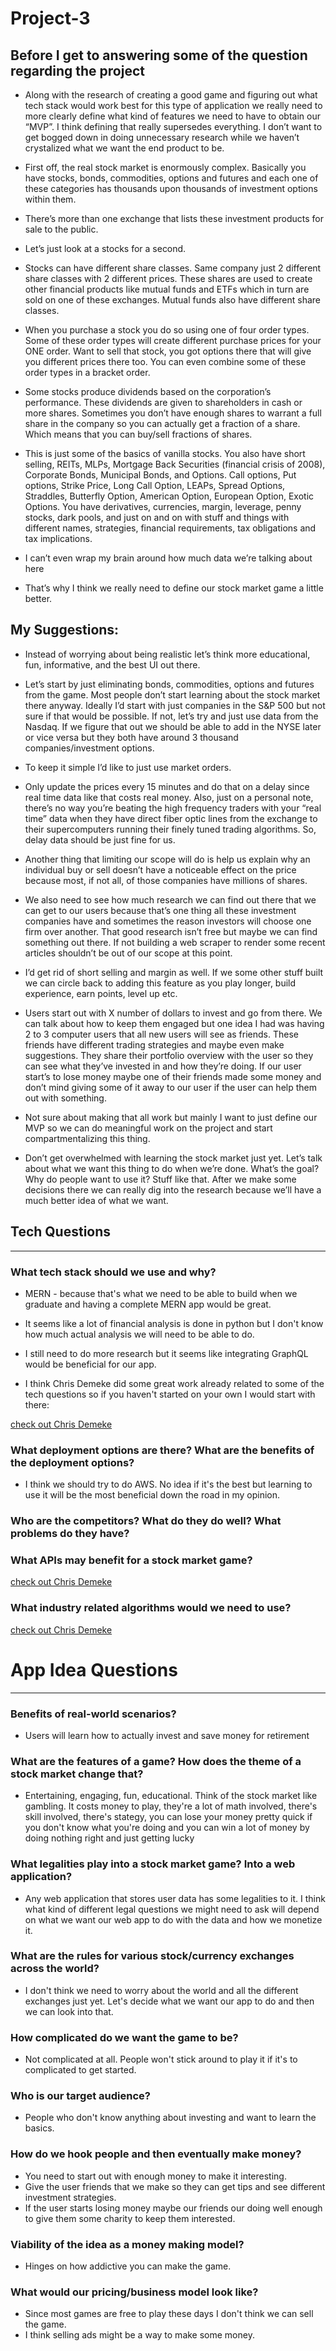 # Project-3

## Before I get to answering some of the question regarding the project
* Along with the research of creating a good game and figuring out what tech stack would work best for this type of application we really need to more clearly define what kind of features we need to have to obtain our “MVP”. I think defining that really supersedes everything. I don’t want to get bogged down in doing unnecessary research while we haven’t crystalized what we want the end product to be. 

* First off, the real stock market is enormously complex. Basically you have stocks, bonds, commodities, options and futures and each one of these categories has thousands upon thousands of investment options within them.

* There’s more than one exchange that lists these investment products for sale to the public.

* Let’s just look at a stocks for a second. 

* Stocks can have different share classes. Same company just 2 different share classes with 2 different prices. These shares are used to create other financial products like mutual funds and ETFs which in turn are sold on one of these exchanges. Mutual funds also have different share classes. 

* When you purchase a stock you do so using one of four order types. Some of these order types will create different purchase prices for your ONE order. Want to sell that stock, you got options there that will give you different prices there too. You can even combine some of these order types in a bracket order.

* Some stocks produce dividends based on the corporation’s performance. These dividends are given to shareholders in cash or more shares. Sometimes you don’t have enough shares to warrant a full share in the company so you can actually get a fraction of a share. Which means that you can buy/sell fractions of shares.

* This is just some of the basics of vanilla stocks. You also have short selling, REITs, MLPs, Mortgage Back Securities (financial crisis of 2008), Corporate Bonds, Municipal Bonds, and Options. Call options, Put options, Strike Price, Long Call Option, LEAPs, Spread Options, Straddles, Butterfly Option, American Option, European Option, Exotic Options. You have derivatives, currencies, margin, leverage, penny stocks, dark pools, and just on and on with stuff and things with different names, strategies, financial requirements, tax obligations and tax implications.

* I can’t even wrap my brain around how much data we’re talking about here

* That’s why I think we really need to define our stock market game a little better.

## My Suggestions:
* Instead of worrying about being realistic let’s think more educational, fun, informative, and the best UI out there.

* Let’s start by just eliminating bonds, commodities, options and futures from the game. Most people don’t start learning about the stock market there anyway. Ideally I’d start with just companies in the S&P 500 but not sure if that would be possible. If not, let’s try and just use data from the Nasdaq. If we figure that out we should be able to add in the NYSE later or vice versa but they both have around 3 thousand companies/investment options. 

* To keep it simple I’d like to just use market orders.

* Only update the prices every 15 minutes and do that on a delay since real time data like that costs real money. Also, just on a personal note, there’s no way you’re beating the high frequency traders with your “real time” data when they have direct fiber optic lines from the exchange to their supercomputers running their finely tuned trading algorithms.  So, delay data should be just fine for us.

* Another thing that limiting our scope will do is help us explain why an individual buy or sell doesn’t have a noticeable effect on the price because most, if not all, of those companies have millions of shares. 

* We also need to see how much research we can find out there that we can get to our users because that’s one thing all these investment companies have and sometimes the reason investors will choose one firm over another. That good research isn’t free but maybe we can find something out there. If not building a web scraper to render some recent articles shouldn’t be out of our scope at this point. 

* I’d get rid of short selling and margin as well. If we some other stuff built we can circle back to adding this feature as you play longer, build experience, earn points, level up etc.

* Users start out with X number of dollars to invest and go from there. We can talk about how to keep them engaged but one idea I had was having 2 to 3 computer users that all new users will see as friends. These friends have different trading strategies and maybe even make suggestions. They share their portfolio overview with the user so they can see what they’ve invested in and how they’re doing. If our user start’s to lose money maybe one of their friends made some money and don’t mind giving some of it away to our user if the user can help them out with something.

* Not sure about making that all work but mainly I want to just define our MVP so we can do meaningful work on the project and start compartmentalizing this thing.

* Don’t get overwhelmed with learning the stock market just yet. Let’s talk about what we want this thing to do when we’re done. What’s the goal? Why do people want to use it? Stuff like that. After we make some decisions there we can really dig into the research because we’ll have a much better idea of what we want. 


## Tech Questions
--------------
### What tech stack should we use and why? 
* MERN - because that's what we need to be able to build when we graduate and having a complete MERN app would be great.
* It seems like a lot of financial analysis is done in python but I don't know how much actual analysis we will need to be able to do.
* I still need to do more research but it seems like integrating GraphQL would be beneficial for our app.

* I think Chris Demeke did some great work already related to some of the tech questions so if you haven't started on your own I would start with there:

[check out Chris Demeke](https://github.com/Cdemeke1227/project-three-research/blob/master/README.md)

### What deployment options are there? What are the benefits of the deployment options?
* I think we should try to do AWS. No idea if it's the best but learning to use it will be the most beneficial down the road in my opinion. 

### Who are the competitors? What do they do well? What problems do they have?

### What APIs may benefit for a stock market game?
[check out Chris Demeke](https://github.com/Cdemeke1227/project-three-research/blob/master/README.md)
### What industry related algorithms would we need to use?
[check out Chris Demeke](https://github.com/Cdemeke1227/project-three-research/blob/master/README.md)
# App Idea Questions
------------------

### Benefits of real-world scenarios?
* Users will learn how to actually invest and save money for retirement
### What are the features of a game? How does the theme of a stock market change that?
* Entertaining, engaging, fun, educational. Think of the stock market like gambling. It costs money to play, they're a lot of math involved, there's skill involved, there's stategy, you can lose your money pretty quick if you don't know what you're doing and you can win a lot of money by doing nothing right and just getting lucky

### What legalities play into a stock market game? Into a web application?
* Any web application that stores user data has some legalities to it. I think what kind of different legal questions we might need to ask will depend on what we want our web app to do with the data and how we monetize it. 
### What are the rules for various stock/currency exchanges across the world?
* I don't think we need to worry about the world and all the different exchanges just yet. Let's decide what we want our app to do and then we can look into that. 

### How complicated do we want the game to be?
* Not complicated at all. People won't stick around to play it if it's to complicated to get started.

### Who is our target audience?
* People who don't know anything about investing and want to learn the basics.

### How do we hook people and then eventually make money?
* You need to start out with enough money to make it interesting.
* Give the user friends that we make so they can get tips and see different investment strategies.
* If the user starts losing money maybe our friends our doing well enough to give them some charity to keep them interested.

### Viability of the idea as a money making model?
* Hinges on how addictive you can make the game.

### What would our pricing/business model look like?
* Since most games are free to play these days I don't think we can sell the game.
* I think selling ads might be a way to make some money.
